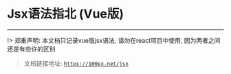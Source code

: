 
# Jsx语法指北 (Vue版)
---

!> 郑重声明: 本文档只记录vue版jsx语法, 请勿在react项目中使用, 因为两者之间还是有些许的区别

> 文档链接地址: [`https://100px.net/jsx`](https://100px.net/jsx)